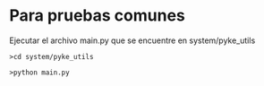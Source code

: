 # Para pruebas comunes
Ejecutar el archivo main.py que se encuentre en system/pyke_utils

```
>cd system/pyke_utils
```

```
>python main.py
```